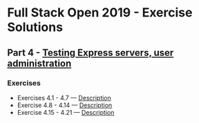 # Full Stack Open 2019 - Exercise Solutions

## Part 4 - [Testing Express servers, user administration](https://fullstackopen.com/en/part4)

### Exercises

- Exercises 4.1 - 4.7 — [Description](https://fullstackopen.com/en/part4/structure_of_backend_application_introduction_to_testing#exercises)
- Exercise 4.8 - 4.14 — [Description](https://fullstackopen.com/en/part4/testing_the_backend#exercises)
- Exercise 4.15 - 4.21 — [Description](https://fullstackopen.com/en/part4/token_authentication#exercises)
